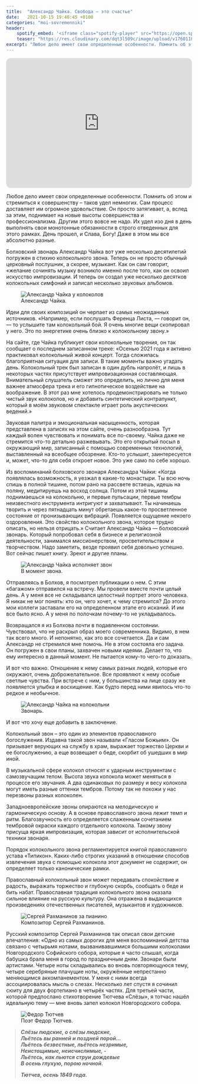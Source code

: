 ```yaml
---
title:  "Александр Чайка. Свобода – это счастье"
date:   2021-10-15 19:48:45 +0100
categories: "moi-sovremenniki"
header:
    spotify_embed: '<iframe class="spotify-player" src="https://open.spotify.com/embed/episode/5OXYVIRRLmQV4hqWiFg4lf?utm_source=generator" frameBorder="0" allowfullscreen="" allow="autoplay; clipboard-write; encrypted-media; fullscreen; picture-in-picture" loading="lazy"></iframe>'
    teaser: "https://res.cloudinary.com/dqt3l509c/image/upload/v1760118627/na-kolokolne-sobora-scaled_wtdn4r.jpg"
excerpt: "Любое дело имеет свои определенные особенности. Помнить об этом и стремиться к совершенству – таков удел немногих. Сам процесс доставляет им огромное удовольствие. Он просто затягивает, а, вслед за этим, поднимает на новые высоты совершенства и профессионализма. Другим этого вовсе не надо. Их удел изо дня в день выполнять свои монотонные обязанности в строго отведенных для этого рамках. День прошел, и Слава, Богу! Даже в этом мы все абсолютно разные."
---
```


<iframe data-testid="embed-iframe" style="border-radius:12px" src="https://open.spotify.com/embed/episode/5OXYVIRRLmQV4hqWiFg4lf?utm_source=generator" width="100%" height="352" frameBorder="0" allowfullscreen="" allow="autoplay; clipboard-write; encrypted-media; fullscreen; picture-in-picture" loading="lazy"></iframe>

Любое дело имеет свои определенные особенности. Помнить об этом и стремиться к совершенству – таков удел немногих. Сам процесс доставляет им огромное удовольствие. Он просто затягивает, а, вслед за этим, поднимает на новые высоты совершенства и профессионализма. Другим этого вовсе не надо. Их удел изо дня в день выполнять свои монотонные обязанности в строго отведенных для этого рамках. День прошел, и Слава, Богу! Даже в этом мы все абсолютно разные.

Болховский звонарь Александр Чайка вот уже несколько десятилетий погружен в стихию колокольного звона. Теперь он не просто обычный церковный послушник, а скорее, музыкант. Как он сам говорит, «желание сочинять музыку возникло именно после того, как он освоил искусство импровизации. И теперь он создал уже несколько десятков колокольных симфоний и записал несколько звуковых альбомов.

<figure class="align-center">
<img src="https://res.cloudinary.com/dqt3l509c/image/upload/v1760119660/al-r-chajka_bi7jea.jpg" alt="Александр Чайка у колоколов">
<figcaption>Александр Чайка.</figcaption>
</figure>

Идеи для своих композиций он черпает из самых неожиданных источников. «Например, если послушать Ференца Листа, — говорит он, — то услышите там колокольный бой. Я очень многие вещи скопировал у него. Это по энергетике очень близко к колокольному звону.»

На сайте, где Чайка публикует свои колокольные творения, он так сообщает о последнем записанном треке: «Осенью 2021 года я активно практиковал колокольный живой концерт. Тогда сложилась благоприятная ситуация для записи. В такие моменты важно угадать день. Колокольный трек был записан в один дубль напролёт, и лишь в некоторых частях присутствует импровизационная составляющая. Внимательный слушатель сможет это определить, но лично для меня важнее атмосфера трека и его гипнотическое воздействие на воображение. В этот раз мне хотелось продемонстрировать не только чистый звук колоколов, но и добавить синтетический контрапункт, который в моём звуковом спектакле играет роль акустических ведений.»

Звуковая палитра и эмоциональная насыщенность, которая представлена в записях на этом сайте, очень разнообразна. Тут каждый волен чувствовать и понимать все по-своему. Чайка даже не стремится что-то детально разжевывать. Это его открытый посыл в окружающий мир, записанный с помощью современных технологий, выставленный на всеобщее обозрение. Кто-то услышит, заинтересуется и, может, что-то для себя откроет новое. Это уже само по себе хорошо.

Из воспоминаний болховского звонаря Александра Чайки: «Когда появлялась возможность, я уезжал в какие-то монастыри. Ты всю ночь спишь в полной тишине, потом рано на рассвете встаешь, идешь на поляну, медитируешь на восход солнца. Потом из этой тишины поднимаешься на колокольню, и первые пульсации, первые тембры неизвестного инструмента интригуют и захватывают. Ты начинаешь творить и через пятнадцать минут обретаешь какое-то просветленное состояние от пронизывающих вибраций. Появляется ощущение некоего оздоровления. Это свойство колокольного звона, которое трудно описать, но нельзя отрицать.» Считает Александр Чайка — болховский звонарь. Который попробовал себя в бизнесе и религиозной деятельности, занимался миссионерством, просветительством и творчеством. Надо заметить, везде проявил себя довольно успешно. Вот сейчас пишет книгу. Зреют и другие планы.

<figure class="align-center">
<img src="https://res.cloudinary.com/dqt3l509c/image/upload/v1760119797/al.-chajka_ei2pdm.jpg" alt="Александр Чайка исполняет звон">
<figcaption>В момент звона.</figcaption>
</figure>

Отправляясь в Болхов, я посмотрел публикации о нем. С этим «багажом» отправился на встречу. Мы провели вместе почти целый день. А у меня все не складывался целостный портрет этого человека. Я никак не мог понять: кто он, чего хочет, к чему стремится? До этого мои коллеги заставали его на определенном этапе его исканий. И им все было ясно. А у меня по полочкам почему-то не укладывалось.

Возвращался я из Болхова почти в подавленном состоянии. Чувствовал, что не раскрыл образ моего современника. Видимо, в нем так всего много. И непонятно, как это все сочетается. Да и сам Александр не стремился мне помочь. Не в этом состояла его задача. Он погружен в свои планы, захвачен новыми идеями. Делает то, что ему интересно в данный момент. Не пытается кому-то чего-то доказать.

И вот что важно. Отношение к нему самых разных людей, которые его окружают, очень доброжелательное. Все проявляют к нему особые светлые чувства. При встрече с ним, у большинства на лице сразу же появляется улыбка и восхищение. Как будто перед ними явилось что-то редкое и необычное.

<figure class="align-center">
<img src="https://res.cloudinary.com/dqt3l509c/image/upload/v1760119916/zvonar-scaled_tbeo88.jpg" alt="Александр Чайка на колокольни">
<figcaption>Звонарь.</figcaption>
</figure>

И вот что хочу еще добавить в заключение.

Колокольный звон – это один из элементов православного богослужения. Издавна такой звон называли «Гласом Божьим». Он призывает верующих на службу в храм, выражает торжество Церкви и ее богослужению, а еще возвещает о беде, скорбит об ушедших в мир иной.

В музыкальной сфере колокол относят к ударным инструментам с самозвучащим телом. Высота звука колокола может меняться в процессе его звучания. А два одинаковых по размеру и весу колокола могут иметь разные оттенки тембров. Потому так не похожи у нас перезвоны разных колоколен.

Западноевропейские звоны опираются на мелодическую и гармоническую основу. А в основе православного звона лежит темп и ритм. Благозвучность его определяется слаженным сочетанием тембровой окраски каждого отдельного колокола. Такому звону присуща яркая импровизация, которая зависит от исполнительской техники звонаря.

Порядок колокольного звона регламентируется книгой православного устава «Типикон». Каких-либо строгих указаний в отношении способов извлечения звука с помощью колокола этот документ не содержит, он определяет только канонические рамки.

Православный колокольный звон может передавать спокойствие и радость, выражать торжество и глубокую скорбь, сообщать о беде и бить набат. Православная традиция колокольного звона оказала сильное влияние на русскую культуру. Она отражена в выдающихся произведениях отечественных писателей, музыкантов и художников.

<figure class="align-center">
<img src="https://res.cloudinary.com/dqt3l509c/image/upload/v1760120099/sergej-rahmaninov_f91rdc.jpg" alt="Сергей Рахманинов за пианино">
<figcaption>Композитор Сергей Рахманинов.</figcaption>
</figure>

Русский композитор Сергей Рахманинов так описал свои детские впечатления: «Одно из самых дорогих для меня воспоминаний детства связано с четырьмя нотами, вызванивавшимися большими колоколами Новгородского Софийского собора, которые я часто слышал, когда бабушка брала меня в город по праздничным дням. Звонари были артистами. Четыре ноты складывались во вновь повторяющуюся тему, четыре серебряные плачущие ноты, окружённые непрестанно меняющимся аккомпанементом. У меня с ними всегда ассоциировалась мысль о слезах. Несколько лет спустя я сочинил сюиту для двух фортепиано в четырёх частях. Для третьей части, которой предпослано стихотворение Тютчева «Слёзы», я тотчас нашёл идеальную тему — мне вновь запел колокол Новгородского собора.

<figure class="align-center">
<img src="https://res.cloudinary.com/dqt3l509c/image/upload/v1760120178/fedor-tjutchev_ino3ya.jpg" alt="Федор Тютчев">
<figcaption>Поэт Федор Тютчев.</figcaption>
</figure>

> ***Слёзы людские, о слёзы людские,***   
> ***Льётесь вы ранней и поздней порой...***   
> ***Льётесь безвестные, льётесь незримые,***   
> ***Неистощимые, неисчислимые, -***   
> ***Льётесь, как льются струи дождевые***   
> ***В осень глухую, порою ночной.***   
>
> ***Тютчев, осень 1849 года.***
